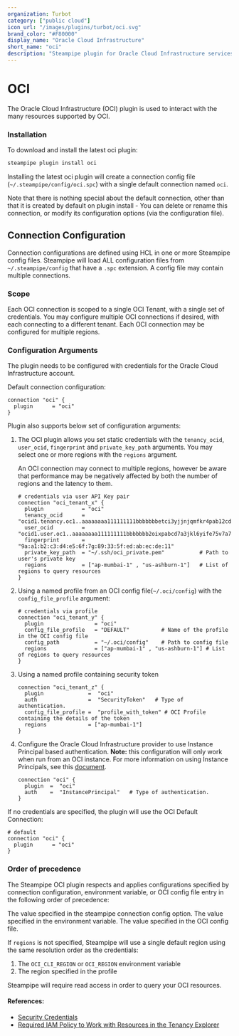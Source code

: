 ```yaml
---
organization: Turbot
category: ["public cloud"]
icon_url: "/images/plugins/turbot/oci.svg"
brand_color: "#F80000"
display_name: "Oracle Cloud Infrastructure"
short_name: "oci"
description: "Steampipe plugin for Oracle Cloud Infrastructure services and resource types."
---
```


# OCI

The Oracle Cloud Infrastructure (OCI) plugin is used to interact with the many resources supported by OCI.

### Installation

To download and install the latest oci plugin:

```bash
steampipe plugin install oci
```

Installing the latest oci plugin will create a connection config file (`~/.steampipe/config/oci.spc`) with a single default connection named `oci`.

Note that there is nothing special about the default connection, other than that it is created by default on plugin install - You can delete or rename this connection, or modify its configuration options (via the configuration file).

## Connection Configuration

Connection configurations are defined using HCL in one or more Steampipe config files. Steampipe will load ALL configuration files from `~/.steampipe/config` that have a `.spc` extension. A config file may contain multiple connections.

### Scope

Each OCI connection is scoped to a single OCI Tenant, with a single set of credentials. You may configure multiple OCI connections if desired, with each connecting to a different tenant. Each OCI connection may be configured for multiple regions.

### Configuration Arguments

The plugin needs to be configured with credentials for the Oracle Cloud Infrastructure account.

Default connection configuration:

```hcl
connection "oci" {
  plugin      = "oci"
}
```

Plugin also supports below set of configuration arguments:

1. The OCI plugin allows you set static credentials with the `tenancy_ocid`, `user_ocid`, `fingerprint` and `private_key_path` arguments. You may select one or more regions with the `regions` argument.

   An OCI connection may connect to multiple regions, however be aware that performance may be negatively affected by both the number of regions and the latency to them.

   ```hcl
   # credentials via user API Key pair
   connection "oci_tenant_x" {
     plugin            = "oci"
     tenancy_ocid      = "ocid1.tenancy.oc1..aaaaaaaa111111111bbbbbbbetci3yjjnjqmfkr4pab12cd45gh56hm76cyljaq"
     user_ocid         = "ocid1.user.oc1..aaaaaaaa111111111bbbbbbb2oixpabcd7a3jkl6yife75v7a7o6c5d6wclrsjia"
     fingerprint       = "9a:a1:b2:c3:d4:e5:6f:7g:89:33:5f:ed:ab:ec:de:11"
     private_key_path  = "~/.ssh/oci_private.pem"           # Path to user's private key
     regions           = ["ap-mumbai-1" , "us-ashburn-1"]   # List of regions to query resources
   }
   ```

2. Using a named profile from an OCI config file(`~/.oci/config`) with the `config_file_profile` argument:

   ```hcl
   # credentials via profile
   connection "oci_tenant_y" {
     plugin                = "oci"
     config_file_profile   = "DEFAULT"          # Name of the profile in the OCI config file
     config_path           = "~/.oci/config"    # Path to config file
     regions               = ["ap-mumbai-1" , "us-ashburn-1"] # List of regions to query resources
   }
   ```

3. Using a named profile containing security token

   ```hcl
   connection "oci_tenant_z" {
     plugin              =	"oci"
     auth                =	"SecurityToken"   # Type of authentication.
     config_file_profile =	"profile_with_token" # OCI Profile containing the details of the token
     regions             = ["ap-mumbai-1"]
   }
   ```

4. Configure the Oracle Cloud Infrastructure provider to use Instance Principal based authentication.
   **Note:** this configuration will only work when run from an OCI instance. For more information on using Instance Principals, see this [document](https://docs.oracle.com/en-us/iaas/Content/Identity/Tasks/callingservicesfrominstances.htm).

   ```hcl
   connection "oci" {
     plugin  =  "oci"
     auth    =  "InstancePrincipal"   # Type of authentication.
   }
   ```

If no credentials are specified, the plugin will use the OCI Default Connection:

```hcl
# default
connection "oci" {
  plugin      = "oci"
}
```

### Order of precedence

The Steampipe OCI plugin respects and applies configurations specified by connection configuration, environment variable, or OCI config file entry in the following order of precedence:

The value specified in the steampipe connection config option.
The value specified in the environment variable.
The value specified in the OCI config file.

If `regions` is not specified, Steampipe will use a single default region using the same resolution order as the credentials:

1. The `OCI_CLI_REGION` or `OCI_REGION` environment variable
2. The region specified in the profile

Steampipe will require read access in order to query your OCI resources.

#### References:

- [Security Credentials](https://docs.oracle.com/en-us/iaas/Content/General/Concepts/credentials.htm)
- [Required IAM Policy to Work with Resources in the Tenancy Explorer](https://docs.oracle.com/en-us/iaas/Content/General/Concepts/compartmentexplorer.htm#iampolicy)
